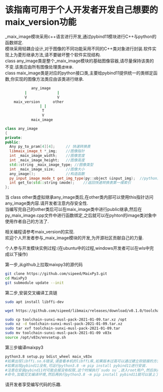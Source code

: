 # 该指南可用于个人开发者开发自己想要的maix_version功能

_maix_image模块采用c++语言进行开发,通过pybind11模块进行C++与python的函数绑定.  
模块采用轻耦合设计,对于图像的不同功能采用不同的C++类对象进行封装.软件实现上为菱形继承方法,请不要破坏整个软件实现结构.  
class any_image类是整个_maix_image模块的基础图像容器,请尽量保持该类的不变.该类应由所有图像处理类`虚继承`.  
class maix_image类是对应的python接口类,主要给pybind11提供统一的类绑定函数,你实现的图像方法类应由该类进行继承.  

~~~ bash
            any_image
         |              |
         V              V
    maix_version      other
                | |
                 T
                 V
            maix_image
~~~

~~~ C++
class any_image
{
private:
public:
  Any py_to_pram[4][4];     // 快速转换表
  libmaix_image_t *_img;    //图像指针
  int _maix_image_width;    //图像宽度
  int _maix_image_height;   //图像高度
  std::string _maix_image_type; //图像类型
  int _maix_image_size;     //图像大小
  any_image();              //构造函数
  py_input_image_mode_t get_img_type(py::object &input_img);  //python对象识别函数
  int get_to(std::string &mode);    //返回快速转换表第一维索引
};

~~~
当 class other类虚拟继承any_image类后,在other类内部可以使用this指针访问any_image类内容.请开发者注意内存安全性.  
当编写完自己的other类后可以在maix_image类中进行public继承,然后在py_maix_image.cpp文件中进行函数绑定,之后就可以在pyhton的image类对象中使用作者自己的方法了.  

相关编程请参考maix_version的实现.  
欢迎个人开发者参与_maix_image模块的开发,为开源社区贡献自己的力量.  





个人参与开发模块实例过程:(在ubuntu中的过程,windows开发者可以在wls中完成以下操作)

第一步,从github上拉取maixpy3的源代码
~~~ bash
git clone https://github.com/sipeed/MaixPy3.git
cd MaixPy3
git submodule update --init
~~~
第二步,安装交叉编译工具链
~~~ bash
sudo apt install libffi-dev

wget https://github.com/sipeed/libmaix/releases/download/v0.1.0/toolchain-sunxi-musl-pack-2021-01-09.tar.xz

sudo cp toolchain-sunxi-musl-pack-2021-01-09.tar.xz /opt
sudo xz -d toolchain-sunxi-musl-pack-2021-01-09.tar.xz
sudo tar xvf toolchain-sunxi-musl-pack-2021-01-09.tar
sudo mv toolchain-sunxi-musl-pack-2021-01-09 v83x
source /opt/v83x/envsetup.sh
~~~
第三步编译maixpy3
~~~ bash
python3.8 setup.py bdist_wheel maix_v83x
#如果出现libffi.so.6错误,请查看本机的libffi库,如果版本过高可以通过建立软链接的方式创建出libffi.so.6
#如果出现pybind11没有,可运行python3.8 -m pip install pybind11进行安装.
#注意在安装pybind11时可能会报没有权限,这个时候执行`sudo su`,进入root用户,然后执行`source /opt/v83x/envsetup.sh`
#命令,加载交叉编译环境,然后再执行python3.8 -m pip install pybind11就可以装上了
~~~
请开发者享受编写代码的乐趣.